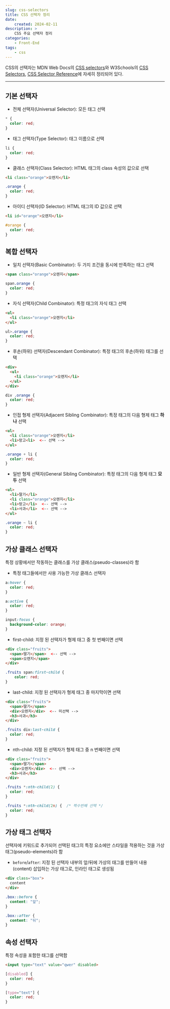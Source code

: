 ```yaml
---
slug: css-selectors
title: CSS 선택자 정리
date:
    created: 2024-02-11
description: >
    CSS 주요 선택자 정리
categories:
    - Front-End
tags:
    - css
---
```


CSS의 선택자는 MDN Web Docs의 [CSS selectors](https://developer.mozilla.org/en-US/docs/Web/CSS/CSS_selectors)와 W3Schools의 [CSS Selectors](https://www.w3schools.com/css/css_selectors.asp), [CSS Selector Reference](https://www.w3schools.com/cssref/css_selectors.php)에 자세히 정리되어 있다.  

<!-- more -->

---

## 기본 선택자

- 전체 선택자(Universal Selector): 모든 태그 선택

```css
* {
  color: red;
}
```

- 태그 선택자(Type Selector): 태그 이름으로 선택

```css
li {
  color: red;
}
```

- 클래스 선택자(Class Selector): HTML 태그의 class 속성의 값으로 선택

```html
<li class="orange">오렌지</li>
```
```css
.orange {
  color: red;
}
```

- 아이디 선택자(ID Selector): HTML 태그의 ID 값으로 선택

```html
<li id="orange">오렌지</li>
```
```css
#orange {
  color: red;
}
```

## 복합 선택자

- 일치 선택자(Basic Combinator): 두 가지 조건을 동시에 만족하는 태그 선택

```html
<span class="orange">오렌지</span>
```
```css
span.orange {
  color: red;
}
```

- 자식 선택자(Child Combinator): 특정 태그의 자식 태그 선택

```html
<ul>
  <li class="orange">오렌지</li>
</ul>
```
```css
ul>.orange {
  color: red;
}
```

- 후손(하위) 선택자(Descendant Combinator): 특정 태그의 후손(하위) 태그를 선택

```html
<div>
  <ul>
    <li class="orange">오렌지</li>
  </ul>
</div>
```
```css
div .orange {
  color: red;
}
```

- 인접 형제 선택자(Adjacent Sibling Combinator): 특정 태그의 다음 형제 태그 **하나** 선택

```html
<ul>
  <li class="orange">오렌지</li>
  <li>망고<li>  <-- 선택 -->
</ul>
```
```css
.orange + li {
  color: red;
}
```

- 일반 형제 선택자(General Sibling Combinator): 특정 태그의 다음 형제 태그 **모두** 선택

```html
<ul>
  <li>딸기</li>
  <li class="orange">오렌지</li>
  <li>망고</li>  <-- 선택 -->
  <li>사과</li>  <-- 선택 -->
</ul>
```
```css
.orange ~ li {
  color: red;
}
```

## 가상 클래스 선택자

특정 상황에서만 작동하는 클래스를 가상 클래스(pseudo-classes)라 함  

- 특정 태그들에서만 사용 가능한 가상 클래스 선택자

```css
a:hover {
  color: red;
}
```
```css
a:active {
  color: red;
}
```
```css
input:focus {
  background-color: orange;
}
```

- first-child: 지정 된 선택자가 형제 태그 중 첫 번째이면 선택

```html
<div class="fruits">
  <span>딸기</span>  <-- 선택 -->
  <span>오렌지</span>
</div>
```
```css
.fruits span:first-child {
	color: red;
}
```

- last-child: 지정 된 선택자가 형제 태그 중 마지막이면 선택

```html
<div class="fruits">
  <span>딸기</span>
  <div>오렌지</div>  <-- 미선택 -->
  <h3>사과</h3>
</div>
```
```css
.fruits div:last-child {
  color: red;
}
```

- nth-child: 지정 된 선택자가 형제 태그 중 n 번째이면 선택

```html
<div class="fruits">
  <span>딸기</span>
  <div>오렌지</div>  <-- 선택 -->
  <h3>사과</h3>
</div>
```
```css
.fruits *:nth-child(2) {
  color: red;
}
```
```css
.fruits *:nth-child(2n) {  /* 짝수번째 선택 */
  color: red;
}
```

## 가상 태그 선택자

선택자에 키워드로 추가되어 선택된 태그의 특정 요소에만 스타일을 적용하는 것을 가상 태그(pseudo-elements)라 함  

- `before`/`after`: 지정 된 선택자 내부의 앞/뒤에 가상의 태그를 만들어 내용(content) 삽입하는 가상 태그로, 인라인 태그로 생성됨

```html
<div class="box">
  content
</div>
```
```css
.box::before {
  content: "앞";
}
```
```css
.box::after {
  content: "뒤";
}
```

## 속성 선택자

특정 속성을 포함한 태그를 선택함

```html
<input type="text" value="qwer" disabled>
```
```css
[disabled] {
  color: red;
}
```
```css
[type="text"] {
  color: red;
}
```
